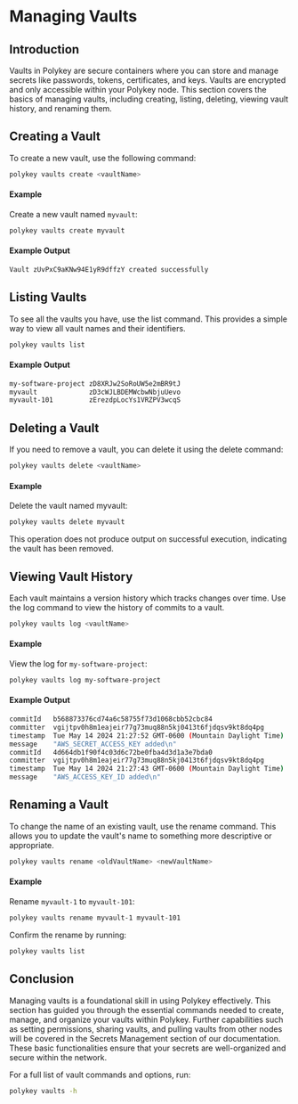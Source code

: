# Managing Vaults

## Introduction

Vaults in Polykey are secure containers where you can store and manage secrets
like passwords, tokens, certificates, and keys. Vaults are encrypted and only
accessible within your Polykey node. This section covers the basics of managing
vaults, including creating, listing, deleting, viewing vault history, and
renaming them.

## Creating a Vault

To create a new vault, use the following command:

```bash
polykey vaults create <vaultName>
```

#### Example

Create a new vault named `myvault`:

```bash
polykey vaults create myvault
```

#### Example Output

```bash
Vault zUvPxC9aKNw94E1yR9dffzY created successfully
```

## Listing Vaults

To see all the vaults you have, use the list command. This provides a simple way
to view all vault names and their identifiers.

```bash
polykey vaults list
```

#### Example Output

```bash
my-software-project	zD8XRJw2SoRoUW5e2mBR9tJ
myvault            	zD3cWJLBDEMWcbwNbjuUevo
myvault-101        	zErezdpLocYs1VRZPV3wcqS
```

## Deleting a Vault

If you need to remove a vault, you can delete it using the delete command:

```bash
polykey vaults delete <vaultName>
```

#### Example

Delete the vault named myvault:

```bash
polykey vaults delete myvault
```

This operation does not produce output on successful execution, indicating the
vault has been removed.

## Viewing Vault History

Each vault maintains a version history which tracks changes over time. Use the
log command to view the history of commits to a vault.

```bash
polykey vaults log <vaultName>
```

#### Example

View the log for `my-software-project`:

```bash
polykey vaults log my-software-project
```

#### Example Output

```bash
commitId   b568873376cd74a6c58755f73d1068cbb52cbc84
committer  vgijtpv0h8m1eajeir77g73muq88n5kj0413t6fjdqsv9kt8dq4pg
timestamp  Tue May 14 2024 21:27:52 GMT-0600 (Mountain Daylight Time)
message    "AWS_SECRET_ACCESS_KEY added\n"
commitId   4d664db1f90f4c03d6c72be0fba4d3d1a3e7bda0
committer  vgijtpv0h8m1eajeir77g73muq88n5kj0413t6fjdqsv9kt8dq4pg
timestamp  Tue May 14 2024 21:27:43 GMT-0600 (Mountain Daylight Time)
message    "AWS_ACCESS_KEY_ID added\n"
```

## Renaming a Vault

To change the name of an existing vault, use the rename command. This allows you
to update the vault's name to something more descriptive or appropriate.

```bash
polykey vaults rename <oldVaultName> <newVaultName>
```

#### Example

Rename `myvault-1` to `myvault-101`:

```bash
polykey vaults rename myvault-1 myvault-101
```

Confirm the rename by running:

```bash
polykey vaults list
```

## Conclusion

Managing vaults is a foundational skill in using Polykey effectively. This
section has guided you through the essential commands needed to create, manage,
and organize your vaults within Polykey. Further capabilities such as setting
permissions, sharing vaults, and pulling vaults from other nodes will be covered
in the Secrets Management section of our documentation. These basic
functionalities ensure that your secrets are well-organized and secure within
the network.

For a full list of vault commands and options, run:

```bash
polykey vaults -h
```
